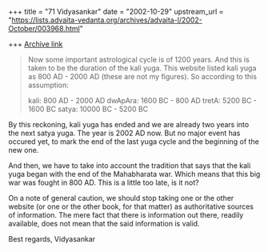 +++
title = "71 Vidyasankar"
date = "2002-10-29"
upstream_url = "https://lists.advaita-vedanta.org/archives/advaita-l/2002-October/003968.html"

+++
[Archive link](https://lists.advaita-vedanta.org/archives/advaita-l/2002-October/003968.html)

>Now some important astrological cycle is of 1200 years. And this
>is taken to be the duration of the kali yuga. This website listed
>kali yuga as 800 AD - 2000 AD (these are not my figures).
>So according to this assumption:
>
>kali: 800 AD - 2000 AD
>dwApAra: 1600 BC - 800 AD
>tretA: 5200 BC - 1600 BC
>satya: 10000 BC - 5200 BC
>

By this reckoning, kali yuga has ended and we are already two years into the
next satya yuga. The year is 2002 AD now. But no major event has occured
yet, to mark the end of the last yuga cycle and the beginning of the new
one.

And then, we have to take into account the tradition that says that the kali
yuga began with the end of the Mahabharata war. Which means that this big
war was fought in 800 AD. This is a little too late, is it not?

On a note of general caution, we should stop taking one or the other website
(or one or the other book, for that matter) as authoritative sources of
information. The mere fact that there is information out there, readily
available, does not mean that the said information is valid.

Best regards,
Vidyasankar

